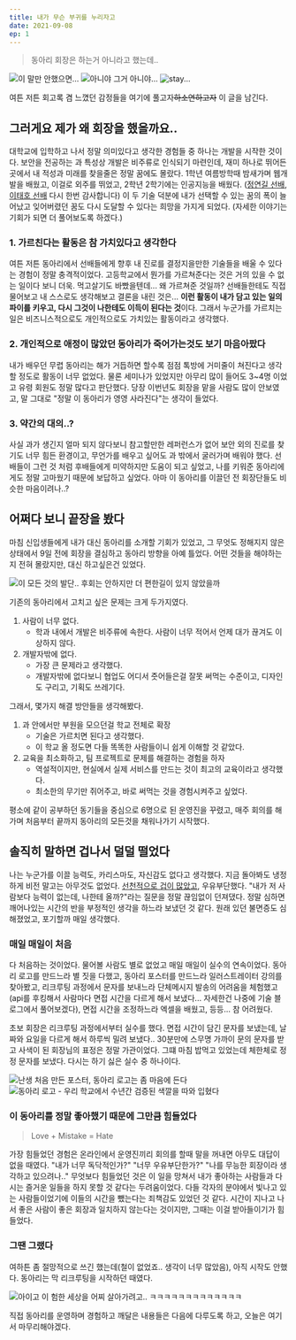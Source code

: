 ```yaml
---
title: 내가 무슨 부귀를 누리자고
date: 2021-09-08
ep: 1
---
```


> 동아리 회장은 하는거 아니라고 했는데..

![이 말만 안했으면...](./1-1.jpg)
![아니야 그거 아니야...](./1-2.jpg)
![stay...](./1-3.jpg)

여튼 저튼 회고록 겸 느꼈던 감정들을 여기에 풀고자~~하소연하고자~~ 이 글을 남긴다.

## 그러게요 제가 왜 회장을 했을까요..
대학교에 입학하고 나서 정말 의미있다고 생각한 경험들 중 하나는 개발을 시작한 것이다. 보안을 전공하는 과 특성상 개발은 비주류로 인식되기 마련인데, 재미 하나로 뛰어든 곳에서 내 적성과 미래를 찾을줄은 정말 꿈에도 몰랐다. 1학년 여름방학때 밤새가며 웹개발을 배웠고, 이걸로 외주를 뛰었고, 2학년 2학기에는 인공지능을 배웠다. ([정연길 선배](https://github.com/distrue), [이태호 선배](https://github.com/adldotori) 다시 한번 감사합니다) 이 두 기술 덕분에 내가 선택할 수 있는 꿈의 폭이 늘어났고 잊어버렸던 꿈도 다시 도달할 수 있다는 희망을 가지게 되었다. (자세한 이야기는 기회가 되면 더 풀어보도록 하겠다.)

### 1. 가르친다는 활동은 참 가치있다고 생각한다
여튼 저튼 동아리에서 선배들에게 향후 내 진로를 결정지을만한 기술들을 배울 수 있다는 경험이 정말 충격적이었다. 고등학교에서 뭔가를 가르쳐준다는 것은 거의 있을 수 없는 일이다 보니 더욱. 먹고살기도 바빴을텐데... 왜 가르쳐준 것일까? 선배들한테도 직접 물어보고 내 스스로도 생각해보고 결론을 내린 것은... **이런 활동이 내가 담고 있는 일의 파이를 키우고, 다시 그것이 나한테도 이득이 된다는 것**이다. 
그래서 누군가를 가르치는 일은 비즈니스적으로도 개인적으로도 가치있는 활동이라고 생각했다.

### 2. 개인적으로 애정이 많았던 동아리가 죽어가는것도 보기 마음아팠다
내가 배우던 무렵 동아리는 해가 거듭하면 할수록 점점 톡방에 거미줄이 쳐진다고 생각할 정도로 활동이 너무 없었다. 물론 세미나가 있었지만 아무리 많이 들어도 3~4명 이었고 유령 회원도 정말 많다고 판단했다. 당장 이번년도 회장을 맡을 사람도 많이 안보였고, 말 그대로 "정말 이 동아리가 영영 사라진다"는 생각이 들었다.

### 3. 약간의 대의..?
사실 과가 생긴지 얼마 되지 않다보니 참고할만한 레퍼런스가 없어 보안 외의 진로를 찾기도 너무 힘든 환경이고, 무언가를 배우고 싶어도 과 밖에서 굴러가며 배워야 했다. 선배들이 그런 것 처럼 후배들에게 미약하지만 도움이 되고 싶었고, 나를 키워준 동아리에게도 정말 고마웠기 때문에 보답하고 싶었다. 아마 이 동아리를 이끌던 전 회장단들도 비슷한 마음이려나..?

## 어쩌다 보니 끝장을 봤다
마침 신입생들에게 내가 대신 동아리를 소개할 기회가 있었고, 그 무엇도 정해지지 않은 상태에서 9일 전에 회장을 결심하고 동아리 방향을 아예 틀었다. 어떤 것들을 해야하는지 전혀 몰랐지만, 대신 하고싶은건 있었다.

![이 모든 것의 발단.. 후회는 안하지만 더 편한길이 있지 않았을까](./1-2.jpg)

기존의 동아리에서 고치고 싶은 문제는 크게 두가지였다.
1. 사람이 너무 없다. 
    * 학과 내에서 개발은 비주류에 속한다. 사람이 너무 적어서 언제 대가 끊겨도 이상하지 않다.
2. 개발자밖에 없다.
    * 가장 큰 문제라고 생각했다. 
    * 개발자밖에 없다보니 협업도 어디서 줏어들은걸 잘못 써먹는 수준이고, 디자인도 구리고, 기획도 쓰레기다.

그래서, 몇가지 해결 방안들을 생각해봤다.
1. 과 안에서만 부원을 모으던걸 학교 전체로 확장
    * 기술은 가르치면 된다고 생각했다.
    * 이 학교 올 정도면 다들 똑똑한 사람들이니 쉽게 이해할 것 같았다.
2. 교육을 최소화하고, 팀 프로젝트로 문제를 해결하는 경험을 하자
    * 역설적이지만, 현실에서 실제 서비스를 만드는 것이 최고의 교육이라고 생각했다.
    * 최소한의 무기만 쥐어주고, 바로 써먹는 것을 경험시켜주고 싶었다.

평소에 같이 공부하던 동기들을 중심으로 6명으로 된 운영진을 꾸렸고, 매주 회의를 해가며 처음부터 끝까지 동아리의 모든것을 채워나가기 시작했다.

## 솔직히 말하면 겁나서 덜덜 떨었다

나는 누군가를 이끌 능력도, 카리스마도, 자신감도 없다고 생각했다. 지금 돌아봐도 냉정하게 비전 말고는 아무것도 없었다. [선천적으로 겁이 많았고](/posts/글쓰는%20사람으로%20성장하기/1/), 우유부단했다. "내가 저 사람보다 능력이 없는데, 나한테 올까?"라는 질문을 정말 끊임없이 던져댔다. 정말 심하면 깨어나있는 시간의 반을 부정적인 생각을 하느라 보냈던 것 같다. 원래 있던 불면증도 심해졌었고, 포기할까 매일 생각했다.

### 매일 매일이 처음

다 처음하는 것이었다. 물어볼 사람도 별로 없었고 매일 매일이 실수의 연속이었다. 동아리 로고를 만드느라 별 짓을 다했고, 동아리 포스터를 만드느라 일러스트레이터 강의를 찾아봤고, 리크루팅 과정에서 문자를 보내느라 단체메시지 발송의 어려움을 체험했고(api를 후킹해서 사람마다 면접 시간을 다르게 해서 보냈다... 자세한건 나중에 기술 블로그에서 풀어보겠다), 면접 시간을 조정하느라 엑셀을 배웠고, 등등... 참 어려웠다.

초보 회장은 리크루팅 과정에서부터 실수를 했다. 면접 시간이 담긴 문자를 보냈는데, 날짜와 요일을 다르게 해서 하루씩 밀려 보냈다.. 30분만에 스무명 가까이 문의 문자를 받고 사색이 된 회장님의 표정은 정말 가관이었다. 그떄 마침 밥먹고 있었는데 체한체로 정정 문자를 보냈다. 다시는 하기 싫은 실수 중 하나이다.

![난생 처음 만든 포스터, 동아리 로고는 좀 마음에 든다](./1-4.jpg)
![동아리 로고 - 우리 학교에서 수년간 검증된 색깔을 따와 입혔다](./1-5.png)

### 이 동아리를 정말 좋아했기 때문에 그만큼 힘들었다

> Love + Mistake = Hate

가장 힘들었던 경험은 온라인에서 운영진끼리 회의를 할때 말을 꺼내면 아무도 대답이 없을 때였다. "내가 너무 독닥적인가?" "너무 우유부단한가?" "나를 무능한 회장이라 생각하고 있으려나.."
무엇보다 힘들었던 것은 이 일을 망쳐서 내가 좋아하는 사람들과 다시는 즐거운 일들을 하지 못할 것 같다는 두려움이었다. 다들 각자의 분야에서 빛나고 있는 사람들이었기에 이들의 시간을 뺐는다는 죄책감도 있었던 것 같다. 시간이 지나고 나서 좋은 사람이 좋은 회장과 일치하지 않는다는 것이지만, 그때는 이걸 받아들이기가 힘들었다.

### 그땐 그랬다

여하튼 좀 절망적으로 쓰긴 했는데(철이 없었죠.. 생각이 너무 많았음), 아직 시작도 안했다. 동아리는 막 리크루팅을 시작하던 때였다.

![아이고 이 험한 세상을 어찌 살아가려고.. ㅋㅋㅋㅋㅋㅋㅋㅋㅋㅋㅋㅋㅋ](./1-6.jpg)

직접 동아리를 운영하며 경험하고 깨달은 내용들은 다음에 다루도록 하고, 오늘은 여기서 마무리해야겠다.